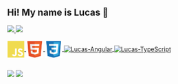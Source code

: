 ## Hi!  My name is Lucas  👋

<div>

   <a href="https://github.com/LucasCosta-Code23">

   <img heigh="180em"  src="https://github-readme-stats.vercel.app/api?username=LucasCosta-Code23&show_icons=true&theme=transparent&include_all_commits=true&count_private=true"/>
   
   <img height="180em" src="https://github-readme-stats.vercel.app/api/top-langs/?username=LucasCosta-Code23&layout=compact&langs_count=16&theme=gruvbox"/>

</div>

<div style="display: inline_block"><br>
<img align="center" alt="Lucas-Js" heigth="30" width="40" src="https://raw.githubusercontent.com/devicons/devicon/master/icons/javascript/javascript-plain.svg"/>
<img align="center" alt="Lucas-HTML" heigth="30" width="40" src="https://raw.githubusercontent.com/devicons/devicon/master/icons/html5/html5-original.svg"/>
<img align="center" alt="Lucas-CSS" heigth="30" width="40" src="https://raw.githubusercontent.com/devicons/devicon/master/icons/css3/css3-original.svg"/>
<img align="center" alt="Lucas-Angular" heigth="30" width="40" src="https://cdn.jsdelivr.net/gh/devicons/devicon/icons/angularjs/angularjs-original.svg"/>
<img align="center" alt="Lucas-TypeScript" heigth="30" width="40" src="https://cdn.jsdelivr.net/gh/devicons/devicon/icons/typescript/typescript-original.svg" />
</div>

##

<div>
    <a href = "mailto:lucascosta.dev23@gmail.com"><img src="https://img.shields.io/badge/Gmail-D14836?style=for-the-badge&logo=gmail&logoColor=white"></a>
    <a href = "https://www.linkedin.com/in/lucas-costa-b2a1161b1" target=_blank"><img src="https://img.shields.io/badge/LinkedIn-0077B5?style=for-the-badge&logo=linkedin&logoColor=white" target=_blank"></a>


</div>

